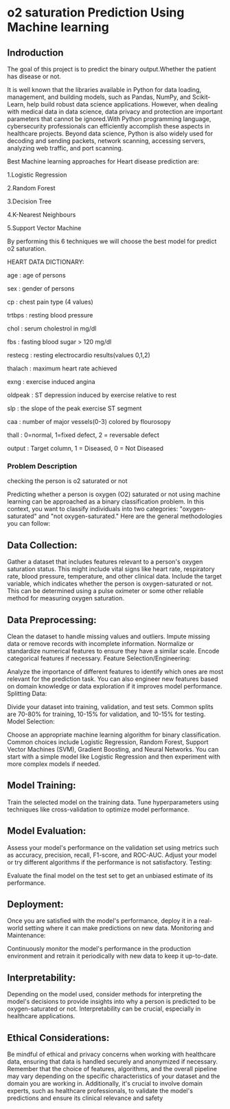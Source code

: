# o2 saturation Prediction Using Machine learning

## Indroduction

The goal of this project is to predict the binary output.Whether the patient has  disease or not.

It is well known that the libraries available in Python for data loading, management, and building models, such as Pandas, NumPy, and Scikit-Learn, help build robust data science applications. However, when dealing with medical data in data science, data privacy and protection are important parameters that cannot be ignored.With Python programming language, cybersecurity professionals can efficiently accomplish these aspects in healthcare projects. Beyond data science, Python is also widely used for decoding and sending packets, network scanning, accessing servers, analyzing web traffic, and port scanning.

Best Machine learning approaches for Heart disease prediction are:

1.Logistic Regression

2.Random Forest

3.Decision Tree

4.K-Nearest Neighbours

5.Support Vector Machine

By performing this 6 techniques we will choose the best model for predict o2 saturation.

HEART DATA DICTIONARY:

age : age of persons

sex : gender of persons

cp : chest pain type (4 values)

trtbps : resting blood pressure

chol : serum cholestrol in mg/dl

fbs : fasting blood sugar > 120 mg/dl

restecg : resting electrocardio results(values 0,1,2)

thalach : maximum heart rate achieved

exng : exercise induced angina

oldpeak : ST depression induced by exercise relative to rest

slp : the slope of the peak exercise ST segment

caa : number of major vessels(0-3) colored by flourosopy

thall : 0=normal, 1=fixed defect, 2 = reversable defect

output : Target column, 1 = Diseased, 0 = Not Diseased

### Problem Description
checking the person is o2 saturated or not

Predicting whether a person is oxygen (O2) saturated or not using machine learning can be approached as a binary classification problem. In this context, you want to classify individuals into two categories: "oxygen-saturated" and "not oxygen-saturated." Here are the general methodologies you can follow:

## Data Collection:

Gather a dataset that includes features relevant to a person's oxygen saturation status. This might include vital signs like heart rate, respiratory rate, blood pressure, temperature, and other clinical data.
Include the target variable, which indicates whether the person is oxygen-saturated or not. This can be determined using a pulse oximeter or some other reliable method for measuring oxygen saturation.

## Data Preprocessing:

Clean the dataset to handle missing values and outliers. Impute missing data or remove records with incomplete information.
Normalize or standardize numerical features to ensure they have a similar scale.
Encode categorical features if necessary.
Feature Selection/Engineering:

Analyze the importance of different features to identify which ones are most relevant for the prediction task.
You can also engineer new features based on domain knowledge or data exploration if it improves model performance.
Splitting Data:

Divide your dataset into training, validation, and test sets. Common splits are 70-80% for training, 10-15% for validation, and 10-15% for testing.
Model Selection:

Choose an appropriate machine learning algorithm for binary classification. Common choices include Logistic Regression, Random Forest, Support Vector Machines (SVM), Gradient Boosting, and Neural Networks.
You can start with a simple model like Logistic Regression and then experiment with more complex models if needed.

## Model Training:

Train the selected model on the training data.
Tune hyperparameters using techniques like cross-validation to optimize model performance.

## Model Evaluation:

Assess your model's performance on the validation set using metrics such as accuracy, precision, recall, F1-score, and ROC-AUC.
Adjust your model or try different algorithms if the performance is not satisfactory.
Testing:

Evaluate the final model on the test set to get an unbiased estimate of its performance.

## Deployment:

Once you are satisfied with the model's performance, deploy it in a real-world setting where it can make predictions on new data.
Monitoring and Maintenance:

Continuously monitor the model's performance in the production environment and retrain it periodically with new data to keep it up-to-date.

## Interpretability:

Depending on the model used, consider methods for interpreting the model's decisions to provide insights into why a person is predicted to be oxygen-saturated or not. Interpretability can be crucial, especially in healthcare applications.

## Ethical Considerations:

Be mindful of ethical and privacy concerns when working with healthcare data, ensuring that data is handled securely and anonymized if necessary.
Remember that the choice of features, algorithms, and the overall pipeline may vary depending on the specific characteristics of your dataset and the domain you are working in. Additionally, it's crucial to involve domain experts, such as healthcare professionals, to validate the model's predictions and ensure its clinical relevance and safety
